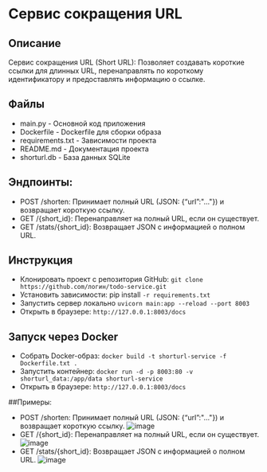 # Сервис сокращения URL

## Описание

Сервис сокращения URL (Short URL): Позволяет создавать короткие ссылки для длинных URL, перенаправлять по короткому идентификатору и предоставлять информацию о ссылке.

 ## Файлы
- main.py - Основной код приложения
- Dockerfile - Dockerfile для сборки образа
- requirements.txt - Зависимости проекта
- README.md - Документация проекта
- shorturl.db - База данных SQLite

## Эндпоинты:
- POST /shorten: Принимает полный URL (JSON: {“url”:"…"}) и возвращает короткую ссылку.
- GET /{short_id}: Перенаправляет на полный URL, если он существует.
- GET /stats/{short_id}: Возвращает JSON с информацией о полном URL.

## Инструкция

- Клонировать проект с репозитория GitHub: ``` git clone https://github.com/логин/todo-service.git ```
- Установить зависимости: pip install ``` -r requirements.txt ```
- Запустить сервер локально ``` uvicorn main:app --reload --port 8003 ```
- Открыть в браузере: ``` http://127.0.0.1:8003/docs ```

## Запуск через Docker

- Собрать Docker-образ: ``` docker build -t shorturl-service -f Dockerfile.txt . ```
- Запустить контейнер: ``` docker run -d -p 8003:80 -v shorturl_data:/app/data shorturl-service ```
- Открыть в браузере: ``` http://127.0.0.1:8003/docs ```

##Примеры:
- POST /shorten: Принимает полный URL (JSON: {“url”:"…"}) и возвращает короткую ссылку.
![image](https://github.com/user-attachments/assets/b31de943-eaec-4661-abef-4b4684a0c731)
- GET /{short_id}: Перенаправляет на полный URL, если он существует.
![image](https://github.com/user-attachments/assets/2b366404-6238-4345-a358-41491486122b)
- GET /stats/{short_id}: Возвращает JSON с информацией о полном URL.
![image](https://github.com/user-attachments/assets/fb1d6c99-f894-48d7-8997-ee40565bc367)


